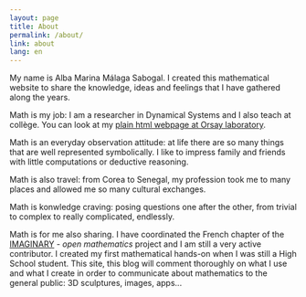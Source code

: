 ```yaml
---
layout: page
title: About
permalink: /about/
link: about
lang: en
---
```


My name is Alba Marina Málaga Sabogal. I created this mathematical website to share the knowledge, ideas and feelings that I have gathered along the years. 

Math is my job: I am a researcher in Dynamical Systems and I also teach at collège. You can look at my [plain html webpage at Orsay laboratory](http://www.math.u-psud.fr/~malaga).

Math is an everyday observation attitude: at life there are so many things that are well represented symbolically. I like to impress family and friends with little computations or deductive reasoning.

Math is also travel: from Corea to Senegal, my profession took me to many places and allowed me so many cultural exchanges.

Math is konwledge craving: posing questions one after the other, from trivial to complex to really complicated, endlessly. 

Math is for me also sharing. I have coordinated the French chapter of the [IMAGINARY](http://www.imaginary.org) - *open mathematics* project and I am still a very active contributor. I created my first mathematical hands-on when I was still a High School student. This site, this blog will comment thoroughly on what I use and what I create in order to communicate about mathematics to the general public: 3D sculptures, images, apps...
